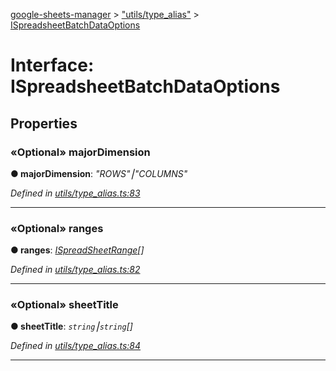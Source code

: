 [google-sheets-manager](../README.md) > ["utils/type_alias"](../modules/_utils_type_alias_.md) > [ISpreadsheetBatchDataOptions](../interfaces/_utils_type_alias_.ispreadsheetbatchdataoptions.md)



# Interface: ISpreadsheetBatchDataOptions


## Properties
<a id="majordimension"></a>

### «Optional» majorDimension

**●  majorDimension**:  *"ROWS"⎮"COLUMNS"* 

*Defined in [utils/type_alias.ts:83](https://github.com/AbdelrahmanRamadan/google-sheets-manager/blob/7221d95/src/utils/type_alias.ts#L83)*





___

<a id="ranges"></a>

### «Optional» ranges

**●  ranges**:  *[ISpreadSheetRange](_utils_type_alias_.ispreadsheetrange.md)[]* 

*Defined in [utils/type_alias.ts:82](https://github.com/AbdelrahmanRamadan/google-sheets-manager/blob/7221d95/src/utils/type_alias.ts#L82)*





___

<a id="sheettitle"></a>

### «Optional» sheetTitle

**●  sheetTitle**:  *`string`⎮`string`[]* 

*Defined in [utils/type_alias.ts:84](https://github.com/AbdelrahmanRamadan/google-sheets-manager/blob/7221d95/src/utils/type_alias.ts#L84)*





___


